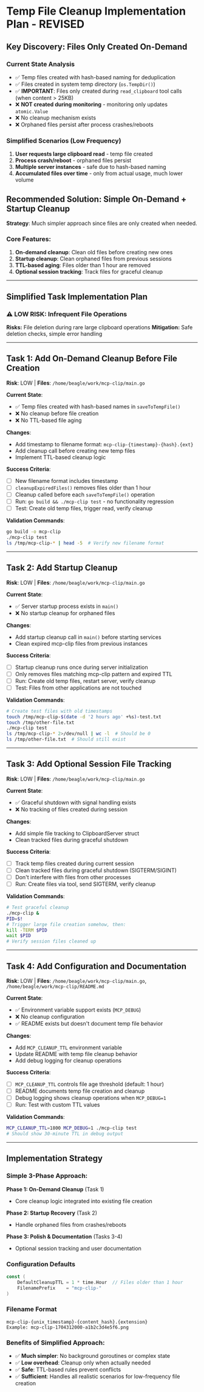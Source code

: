 # Temp File Cleanup Implementation Plan - REVISED

## Key Discovery: Files Only Created On-Demand

### Current State Analysis
- ✅ Temp files created with hash-based naming for deduplication
- ✅ Files created in system temp directory (`os.TempDir()`)
- ✅ **IMPORTANT**: Files only created during `read_clipboard` tool calls (when content > 25KB)
- ❌ **NOT created during monitoring** - monitoring only updates `atomic.Value`
- ❌ No cleanup mechanism exists
- ❌ Orphaned files persist after process crashes/reboots

### Simplified Scenarios (Low Frequency)
1. **User requests large clipboard read** - temp file created
2. **Process crash/reboot** - orphaned files persist
3. **Multiple server instances** - safe due to hash-based naming
4. **Accumulated files over time** - only from actual usage, much lower volume

## Recommended Solution: Simple On-Demand + Startup Cleanup

**Strategy**: Much simpler approach since files are only created when needed.

### Core Features:
1. **On-demand cleanup**: Clean old files before creating new ones
2. **Startup cleanup**: Clean orphaned files from previous sessions  
3. **TTL-based aging**: Files older than 1 hour are removed
4. **Optional session tracking**: Track files for graceful cleanup

---

## Simplified Task Implementation Plan

### ⚠️ **LOW RISK**: Infrequent File Operations

**Risks:** File deletion during rare large clipboard operations
**Mitigation:** Safe deletion checks, simple error handling

---

## Task 1: Add On-Demand Cleanup Before File Creation
**Risk**: LOW | **Files**: `/home/beagle/work/mcp-clip/main.go`

**Current State**:
- ✅ Temp files created with hash-based names in `saveToTempFile()`
- ❌ No cleanup before file creation
- ❌ No TTL-based file aging

**Changes**:
- Add timestamp to filename format: `mcp-clip-{timestamp}-{hash}.{ext}`
- Add cleanup call before creating new temp files
- Implement TTL-based cleanup logic

**Success Criteria**:
- [ ] New filename format includes timestamp
- [ ] `cleanupExpiredFiles()` removes files older than 1 hour
- [ ] Cleanup called before each `saveToTempFile()` operation
- [ ] Run: `go build && ./mcp-clip test` - no functionality regression
- [ ] Test: Create old temp files, trigger read, verify cleanup

**Validation Commands**:
```bash
go build -o mcp-clip
./mcp-clip test
ls /tmp/mcp-clip-* | head -5  # Verify new filename format
```

---

## Task 2: Add Startup Cleanup
**Risk**: LOW | **Files**: `/home/beagle/work/mcp-clip/main.go`

**Current State**:
- ✅ Server startup process exists in `main()`
- ❌ No startup cleanup for orphaned files

**Changes**:
- Add startup cleanup call in `main()` before starting services
- Clean expired mcp-clip files from previous instances

**Success Criteria**:
- [ ] Startup cleanup runs once during server initialization
- [ ] Only removes files matching mcp-clip pattern and expired TTL
- [ ] Run: Create old temp files, restart server, verify cleanup
- [ ] Test: Files from other applications are not touched

**Validation Commands**:
```bash
# Create test files with old timestamps
touch /tmp/mcp-clip-$(date -d '2 hours ago' +%s)-test.txt
touch /tmp/other-file.txt
./mcp-clip test
ls /tmp/mcp-clip-* 2>/dev/null | wc -l  # Should be 0
ls /tmp/other-file.txt  # Should still exist
```

---

## Task 3: Add Optional Session File Tracking
**Risk**: LOW | **Files**: `/home/beagle/work/mcp-clip/main.go`

**Current State**:
- ✅ Graceful shutdown with signal handling exists
- ❌ No tracking of files created during session

**Changes**:
- Add simple file tracking to ClipboardServer struct
- Clean tracked files during graceful shutdown

**Success Criteria**:
- [ ] Track temp files created during current session
- [ ] Clean tracked files during graceful shutdown (SIGTERM/SIGINT)
- [ ] Don't interfere with files from other processes
- [ ] Run: Create files via tool, send SIGTERM, verify cleanup

**Validation Commands**:
```bash
# Test graceful cleanup
./mcp-clip &
PID=$!
# Trigger large file creation somehow, then:
kill -TERM $PID
wait $PID
# Verify session files cleaned up
```

---

## Task 4: Add Configuration and Documentation  
**Risk**: LOW | **Files**: `/home/beagle/work/mcp-clip/main.go`, `/home/beagle/work/mcp-clip/README.md`

**Current State**:
- ✅ Environment variable support exists (`MCP_DEBUG`)
- ❌ No cleanup configuration
- ✅ README exists but doesn't document temp file behavior

**Changes**:
- Add `MCP_CLEANUP_TTL` environment variable
- Update README with temp file cleanup behavior
- Add debug logging for cleanup operations

**Success Criteria**:
- [ ] `MCP_CLEANUP_TTL` controls file age threshold (default: 1 hour)
- [ ] README documents temp file creation and cleanup
- [ ] Debug logging shows cleanup operations when `MCP_DEBUG=1`
- [ ] Run: Test with custom TTL values

**Validation Commands**:
```bash
MCP_CLEANUP_TTL=1800 MCP_DEBUG=1 ./mcp-clip test
# Should show 30-minute TTL in debug output
```

---

## Implementation Strategy

### Simple 3-Phase Approach:

**Phase 1: On-Demand Cleanup** (Task 1)
- Core cleanup logic integrated into existing file creation

**Phase 2: Startup Recovery** (Task 2)  
- Handle orphaned files from crashes/reboots

**Phase 3: Polish & Documentation** (Tasks 3-4)
- Optional session tracking and user documentation

### Configuration Defaults
```go
const (
    DefaultCleanupTTL = 1 * time.Hour  // Files older than 1 hour
    FilenamePrefix    = "mcp-clip-"
)
```

### Filename Format
```
mcp-clip-{unix_timestamp}-{content_hash}.{extension}
Example: mcp-clip-1704312000-a1b2c3d4e5f6.png
```

### Benefits of Simplified Approach:
- ✅ **Much simpler**: No background goroutines or complex state
- ✅ **Low overhead**: Cleanup only when actually needed  
- ✅ **Safe**: TTL-based rules prevent conflicts
- ✅ **Sufficient**: Handles all realistic scenarios for low-frequency file creation